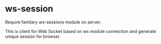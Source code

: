 # ws-session

Require familary ws-sessions module on server.

This is client for Web Socket based on ws module connection and generate unique session for browser.
